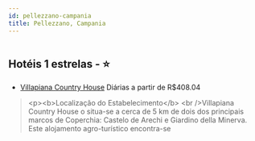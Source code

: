 ```yaml
---
id: pellezzano-campania
title: Pellezzano, Campania
---
```


<center><img src="http://i.travelapi.com/hotels/21000000/20390000/20380600/20380515/00a20f19_b.jpg" alt="" /></center>


## Hotéis 1 estrelas - ⭐️

-    [Villapiana Country House](https://www.hurb.com/hoteis/pellezzano/villapiana-country-house-JNP-JP268585?cmp=18055) Diárias a partir de R$408.04
   > &lt;p&gt;&lt;b&gt;Localização do Estabelecimento&lt;/b&gt; &lt;br /&gt;Villapiana Country House o situa-se a cerca de 5 km de dois dos principais marcos de Coperchia: Castelo de Arechi e Giardino della Minerva.  Este alojamento agro-turístico encontra-se 

